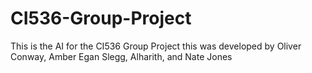 # CI536-Group-Project
This is the AI for the CI536 Group Project
this was developed by Oliver Conway, Amber Egan Slegg, Alharith, and Nate Jones
